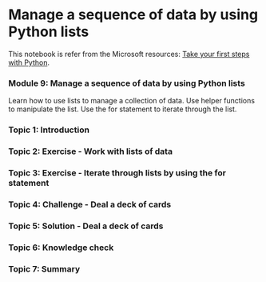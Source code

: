 Manage a sequence of data by using Python lists
================

This notebook is refer from the Microsoft resources: [Take your first steps with Python](https://docs.microsoft.com/en-us/learn/paths/python-first-steps/).

### Module 9: Manage a sequence of data by using Python lists

Learn how to use lists to manage a collection of data. Use helper functions to manipulate the list. Use the for statement to iterate through the list.

### Topic 1: Introduction

### Topic 2: Exercise - Work with lists of data

### Topic 3: Exercise - Iterate through lists by using the for statement

### Topic 4: Challenge - Deal a deck of cards

### Topic 5: Solution - Deal a deck of cards

### Topic 6: Knowledge check

### Topic 7: Summary
